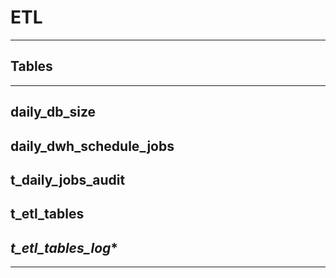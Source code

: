 # **ETL**

---

## **Tables**

---

## **daily_db_size**

## **daily_dwh_schedule_jobs**

## **t_daily_jobs_audit**

## **t_etl_tables**


## *t_etl_tables_log**

---


